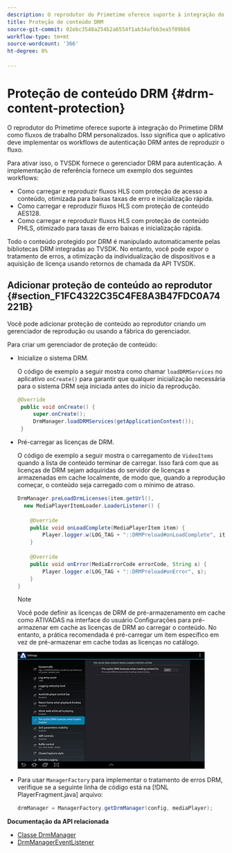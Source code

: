 ```yaml
---
description: O reprodutor do Primetime oferece suporte à integração do Primetime DRM como fluxos de trabalho DRM personalizados. Isso significa que o aplicativo deve implementar os workflows de autenticação DRM antes de reproduzir o fluxo.
title: Proteção de conteúdo DRM
source-git-commit: 02ebc3548a254b2a6554f1ab34afbb3ea5f09bb8
workflow-type: tm+mt
source-wordcount: '366'
ht-degree: 0%

---
```


# Proteção de conteúdo DRM {#drm-content-protection}

O reprodutor do Primetime oferece suporte à integração do Primetime DRM como fluxos de trabalho DRM personalizados. Isso significa que o aplicativo deve implementar os workflows de autenticação DRM antes de reproduzir o fluxo.

Para ativar isso, o TVSDK fornece o gerenciador DRM para autenticação. A implementação de referência fornece um exemplo dos seguintes workflows:

* Como carregar e reproduzir fluxos HLS com proteção de acesso a conteúdo, otimizada para baixas taxas de erro e inicialização rápida.
* Como carregar e reproduzir fluxos HLS com proteção de conteúdo AES128.
* Como carregar e reproduzir fluxos HLS com proteção de conteúdo PHLS, otimizado para taxas de erro baixas e inicialização rápida.

Todo o conteúdo protegido por DRM é manipulado automaticamente pelas bibliotecas DRM integradas ao TVSDK. No entanto, você pode expor o tratamento de erros, a otimização da individualização de dispositivos e a aquisição de licença usando retornos de chamada da API TVSDK.

## Adicionar proteção de conteúdo ao reprodutor {#section_F1FC4322C35C4FE8A3B47FDC0A74221B}

Você pode adicionar proteção de conteúdo ao reprodutor criando um gerenciador de reprodução ou usando a fábrica do gerenciador.

Para criar um gerenciador de proteção de conteúdo:

* Inicialize o sistema DRM.

  O código de exemplo a seguir mostra como chamar `loadDRMServices` no aplicativo `onCreate()` para garantir que qualquer inicialização necessária para o sistema DRM seja iniciada antes do início da reprodução.

  ```java
  @Override 
   public void onCreate() { 
       super.onCreate();  
       DrmManager.loadDRMServices(getApplicationContext()); 
   }
  ```

* Pré-carregar as licenças de DRM.

  O código de exemplo a seguir mostra o carregamento de `VideoItems` quando a lista de conteúdo terminar de carregar. Isso fará com que as licenças de DRM sejam adquiridas do servidor de licenças e armazenadas em cache localmente, de modo que, quando a reprodução começar, o conteúdo seja carregado com o mínimo de atraso.

  ```java
  DrmManager.preLoadDrmLicenses(item.getUrl(),  
    new MediaPlayerItemLoader.LoaderListener() { 
  
      @Override 
      public void onLoadComplete(MediaPlayerItem item) { 
          Player.logger.w(LOG_TAG + "::DRMPreload#onLoadComplete", item.getResource().getUrl()); 
      } 
  
      @Override 
      public void onError(MediaErrorCode errorCode, String s) { 
          Player.logger.e(LOG_TAG + "::DRMPreload#onError", s); 
      } 
  } 
  ```

  >[!NOTE]
  >
  >Você pode definir as licenças de DRM de pré-armazenamento em cache como ATIVADAS na interface do usuário Configurações para pré-armazenar em cache as licenças de DRM ao carregar o conteúdo. No entanto, a prática recomendada é pré-carregar um item específico em vez de pré-armazenar em cache todas as licenças no catálogo.
  >
  >![](assets/precache-drm-licenses.jpg)

* Para usar `ManagerFactory` para implementar o tratamento de erros DRM, verifique se a seguinte linha de código está na [!DNL PlayerFragment.java] arquivo:

  ```java
  drmManager = ManagerFactory.getDrmManager(config, mediaPlayer);
  ```

**Documentação da API relacionada**

* [Classe DrmManager](https://help.adobe.com/en_US/primetime/api/reference_implementation/android/javadoc/com/adobe/primetime/reference/manager/DrmManager.html)
* [DrmManagerEventListener](https://help.adobe.com/en_US/primetime/api/reference_implementation/android/javadoc/com/adobe/primetime/reference/manager/DrmManager.DrmManagerEventListener.html)
